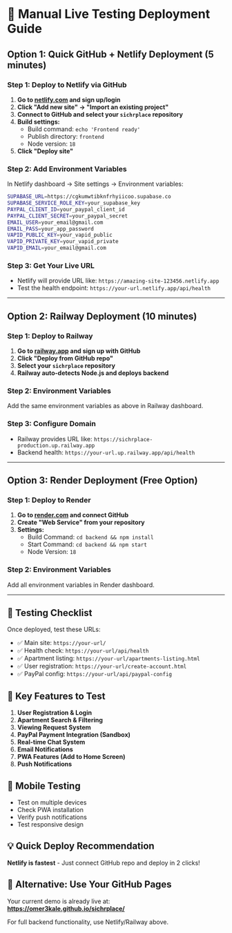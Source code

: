 # 🚀 Manual Live Testing Deployment Guide

## Option 1: Quick GitHub + Netlify Deployment (5 minutes)

### Step 1: Deploy to Netlify via GitHub
1. **Go to [netlify.com](https://netlify.com) and sign up/login**
2. **Click "Add new site" → "Import an existing project"**
3. **Connect to GitHub and select your `sichrplace` repository**
4. **Build settings:**
   - Build command: `echo 'Frontend ready'`
   - Publish directory: `frontend`
   - Node version: `18`
5. **Click "Deploy site"**

### Step 2: Add Environment Variables
In Netlify dashboard → Site settings → Environment variables:
```bash
SUPABASE_URL=https://cgkumwtibknfrhyiicoo.supabase.co
SUPABASE_SERVICE_ROLE_KEY=your_supabase_key
PAYPAL_CLIENT_ID=your_paypal_client_id
PAYPAL_CLIENT_SECRET=your_paypal_secret
EMAIL_USER=your_email@gmail.com
EMAIL_PASS=your_app_password
VAPID_PUBLIC_KEY=your_vapid_public
VAPID_PRIVATE_KEY=your_vapid_private
VAPID_EMAIL=your_email@gmail.com
```

### Step 3: Get Your Live URL
- Netlify will provide URL like: `https://amazing-site-123456.netlify.app`
- Test the health endpoint: `https://your-url.netlify.app/api/health`

---

## Option 2: Railway Deployment (10 minutes)

### Step 1: Deploy to Railway
1. **Go to [railway.app](https://railway.app) and sign up with GitHub**
2. **Click "Deploy from GitHub repo"**
3. **Select your `sichrplace` repository**
4. **Railway auto-detects Node.js and deploys backend**

### Step 2: Environment Variables
Add the same environment variables as above in Railway dashboard.

### Step 3: Configure Domain
- Railway provides URL like: `https://sichrplace-production.up.railway.app`
- Backend health: `https://your-url.up.railway.app/api/health`

---

## Option 3: Render Deployment (Free Option)

### Step 1: Deploy to Render
1. **Go to [render.com](https://render.com) and connect GitHub**
2. **Create "Web Service" from your repository**
3. **Settings:**
   - Build Command: `cd backend && npm install`
   - Start Command: `cd backend && npm start`
   - Node Version: `18`

### Step 2: Environment Variables
Add all environment variables in Render dashboard.

---

## 🧪 Testing Checklist

Once deployed, test these URLs:
- ✅ Main site: `https://your-url/`
- ✅ Health check: `https://your-url/api/health`
- ✅ Apartment listing: `https://your-url/apartments-listing.html`
- ✅ User registration: `https://your-url/create-account.html`
- ✅ PayPal config: `https://your-url/api/paypal-config`

## 🎯 Key Features to Test
1. **User Registration & Login**
2. **Apartment Search & Filtering**
3. **Viewing Request System**
4. **PayPal Payment Integration (Sandbox)**
5. **Real-time Chat System**
6. **Email Notifications**
7. **PWA Features (Add to Home Screen)**
8. **Push Notifications**

## 📱 Mobile Testing
- Test on multiple devices
- Check PWA installation
- Verify push notifications
- Test responsive design

## 💡 Quick Deploy Recommendation
**Netlify is fastest** - Just connect GitHub repo and deploy in 2 clicks!

## 🔗 Alternative: Use Your GitHub Pages
Your current demo is already live at:
**https://omer3kale.github.io/sichrplace/**

For full backend functionality, use Netlify/Railway above.
